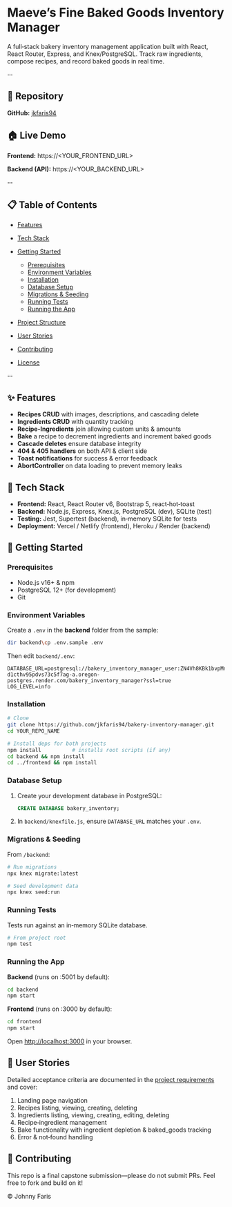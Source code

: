 # Maeve’s Fine Baked Goods Inventory Manager

A full‑stack bakery inventory management application built with React, React Router, Express, and Knex/PostgreSQL.  Track raw ingredients, compose recipes, and record baked goods in real time.

\--

## 📂 Repository

**GitHub:** [jkfaris94](https://github.com/jkfaris94/bakery-inventory-manager.git)

## 🏠 Live Demo

**Frontend:** https\://\<YOUR\_FRONTEND\_URL>

**Backend (API):** https\://\<YOUR\_BACKEND\_URL>

\--

## 📋 Table of Contents

* [Features](#features)
* [Tech Stack](#tech-stack)
* [Getting Started](#getting-started)

  * [Prerequisites](#prerequisites)
  * [Environment Variables](#environment-variables)
  * [Installation](#installation)
  * [Database Setup](#database-setup)
  * [Migrations & Seeding](#migrations--seeding)
  * [Running Tests](#running-tests)
  * [Running the App](#running-the-app)
* [Project Structure](#project-structure)
* [User Stories](#user-stories)
* [Contributing](#contributing)
* [License](#license)

\--

## ✨ Features

* **Recipes CRUD** with images, descriptions, and cascading delete
* **Ingredients CRUD** with quantity tracking
* **Recipe‑Ingredients** join allowing custom units & amounts
* **Bake** a recipe to decrement ingredients and increment baked goods
* **Cascade deletes** ensure database integrity
* **404 & 405 handlers** on both API & client side
* **Toast notifications** for success & error feedback
* **AbortController** on data loading to prevent memory leaks

## 🧰 Tech Stack

* **Frontend:** React, React Router v6, Bootstrap 5, react‑hot‑toast
* **Backend:** Node.js, Express, Knex.js, PostgreSQL (dev), SQLite (test)
* **Testing:** Jest, Supertest (backend), in‑memory SQLite for tests
* **Deployment:** Vercel / Netlify (frontend), Heroku / Render (backend)

## 🚀 Getting Started

### Prerequisites

* Node.js v16+ & npm
* PostgreSQL 12+ (for development)
* Git

### Environment Variables

Create a `.env` in the **backend** folder from the sample:

```bash
dir backend\cp .env.sample .env
```

Then edit `backend/.env`:

```
DATABASE_URL=postgresql://bakery_inventory_manager_user:ZN4Vh8KBk1bvpMnZC12nFoTlop8jNcXe@dpg-d1cthv95pdvs73c5f7ag-a.oregon-postgres.render.com/bakery_inventory_manager?ssl=true
LOG_LEVEL=info
```

### Installation

```bash
# Clone
git clone https://github.com/jkfaris94/bakery-inventory-manager.git
cd YOUR_REPO_NAME

# Install deps for both projects
npm install          # installs root scripts (if any)
cd backend && npm install
cd ../frontend && npm install
```

### Database Setup

1. Create your development database in PostgreSQL:

   ```sql
   CREATE DATABASE bakery_inventory;
   ```
2. In `backend/knexfile.js`, ensure `DATABASE_URL` matches your `.env`.

### Migrations & Seeding

From `/backend`:

```bash
# Run migrations
npx knex migrate:latest

# Seed development data
npx knex seed:run
```

### Running Tests

Tests run against an in‑memory SQLite database.

```bash
# From project root
npm test
```

### Running the App

**Backend** (runs on :5001 by default):

```bash
cd backend
npm start
```

**Frontend** (runs on :3000 by default):

```bash
cd frontend
npm start
```

Open [http://localhost:3000](http://localhost:3000) in your browser.


## 📖 User Stories

Detailed acceptance criteria are documented in the [project requirements](./README.md) and cover:

1. Landing page navigation
2. Recipes listing, viewing, creating, deleting
3. Ingredients listing, viewing, creating, editing, deleting
4. Recipe‑ingredient management
5. Bake functionality with ingredient depletion & baked\_goods tracking
6. Error & not‑found handling

## 🤝 Contributing

This repo is a final capstone submission—please do not submit PRs. Feel free to fork and build on it!

© Johnny Faris 
